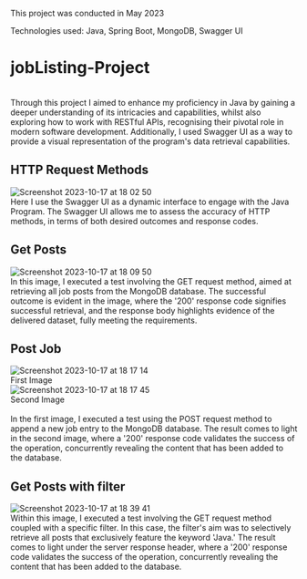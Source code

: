 This project was conducted in May 2023

Technologies used: Java, Spring Boot, MongoDB, Swagger UI
# jobListing-Project
<br>
Through this project I aimed to enhance my proficiency in Java by gaining a deeper understanding of its intricacies and capabilities, whilst also exploring how to work with RESTful APIs, recognising their pivotal role in modern software development. Additionally, I used Swagger UI as a way to provide a visual representation of the program's data retrieval capabilities.
<br>

## HTTP Request Methods
![Screenshot 2023-10-17 at 18 02 50](https://github.com/borancek/jobListing-Project/assets/77752760/1dd82364-2247-4a5f-a660-2ec5469d6552)
<br>
Here I use the Swagger UI as a dynamic interface to engage with the Java Program. The Swagger UI allows me to assess the accuracy of HTTP methods, in terms of both desired outcomes and response codes.

## Get Posts
![Screenshot 2023-10-17 at 18 09 50](https://github.com/borancek/jobListing-Project/assets/77752760/f6f7a845-37df-452f-9ed5-c8560f427c7f)
<br>
In this image, I executed a test involving the GET request method, aimed at retrieving all job posts from the MongoDB database. The successful outcome is evident in the image, where the '200' response code signifies successful retrieval, and the response body highlights evidence of the delivered dataset, fully meeting the requirements.

## Post Job
![Screenshot 2023-10-17 at 18 17 14](https://github.com/borancek/jobListing-Project/assets/77752760/563e8673-18a5-4d2c-8701-fccf0f64533a)
<br>
First Image
<br>
![Screenshot 2023-10-17 at 18 17 45](https://github.com/borancek/jobListing-Project/assets/77752760/deaa3a26-0617-4495-977e-9392c431b65d)
<br>
Second Image
<br>
<br>
In the first image, I executed a test using the POST request method to append a new job entry to the MongoDB database. The result comes to light in the second image, where a '200' response code validates the success of the operation, concurrently revealing the content that has been added to the database.

## Get Posts with filter
![Screenshot 2023-10-17 at 18 39 41](https://github.com/borancek/jobListing-Project/assets/77752760/5890afd5-1f66-47ae-bb2b-8bec143fbb5d)
<br>
Within this image, I executed a test involving the GET request method coupled with a specific filter. In this case, the filter's aim was to selectively retrieve all posts that exclusively feature the keyword 'Java.' The result comes to light under the server response header, where a '200' response code validates the success of the operation, concurrently revealing the content that has been added to the database.
